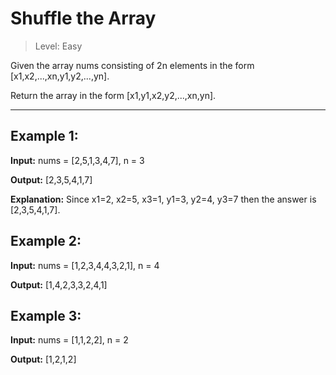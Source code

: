 # Shuffle the Array

> Level: Easy

Given the array nums consisting of 2n elements in the form [x1,x2,...,xn,y1,y2,...,yn].

Return the array in the form [x1,y1,x2,y2,...,xn,yn].

--- 

## Example 1:

**Input:** nums = [2,5,1,3,4,7], n = 3

**Output:** [2,3,5,4,1,7] 

**Explanation:** Since x1=2, x2=5, x3=1, y1=3, y2=4, y3=7 then the answer is [2,3,5,4,1,7].


## Example 2:

**Input:** nums = [1,2,3,4,4,3,2,1], n = 4

**Output:** [1,4,2,3,3,2,4,1]


## Example 3:

**Input:** nums = [1,1,2,2], n = 2

**Output:** [1,2,1,2]